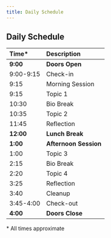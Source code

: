 ```yaml
---
title: Daily Schedule
---
```



## Daily Schedule

| Time*     | Description           |
| :-------- | :-------------------- |
| **9:00**  | **Doors Open**        |
| 9:00-9:15 | Check-in              |
| 9:15      | Morning Session       |
| 9:15      | Topic 1               |
| 10:30     | Bio Break             |
| 10:35     | Topic 2               |
| 11:45     | Reflection            |
| **12:00** | **Lunch Break**       |
| **1:00**  | **Afternoon Session** |
| 1:00      | Topic 3               |
| 2:15      | Bio Break             |
| 2:20      | Topic 4               |
| 3:25      | Reflection            |
| 3:40      | Cleanup               |
| 3:45-4:00 | Check-out             |
| **4:00**  | **Doors Close**       |

\* All times approximate
